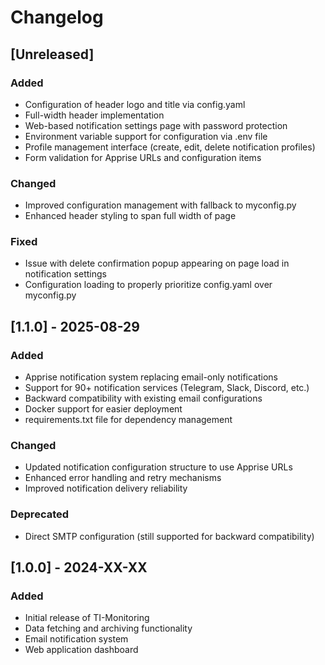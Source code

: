 # Changelog

## [Unreleased]

### Added
- Configuration of header logo and title via config.yaml
- Full-width header implementation
- Web-based notification settings page with password protection
- Environment variable support for configuration via .env file
- Profile management interface (create, edit, delete notification profiles)
- Form validation for Apprise URLs and configuration items

### Changed
- Improved configuration management with fallback to myconfig.py
- Enhanced header styling to span full width of page

### Fixed
- Issue with delete confirmation popup appearing on page load in notification settings
- Configuration loading to properly prioritize config.yaml over myconfig.py

## [1.1.0] - 2025-08-29

### Added
- Apprise notification system replacing email-only notifications
- Support for 90+ notification services (Telegram, Slack, Discord, etc.)
- Backward compatibility with existing email configurations
- Docker support for easier deployment
- requirements.txt file for dependency management

### Changed
- Updated notification configuration structure to use Apprise URLs
- Enhanced error handling and retry mechanisms
- Improved notification delivery reliability

### Deprecated
- Direct SMTP configuration (still supported for backward compatibility)

## [1.0.0] - 2024-XX-XX

### Added
- Initial release of TI-Monitoring
- Data fetching and archiving functionality
- Email notification system
- Web application dashboard